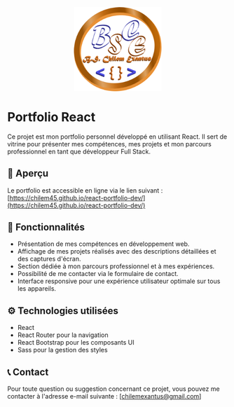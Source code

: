 <div align="center">
  <img src="./public/images/logo%20site.png" alt="Portfolio Logo" width="200">
</div>

# Portfolio React

Ce projet est mon portfolio personnel développé en utilisant React. Il sert de vitrine pour présenter mes compétences, mes projets et mon parcours professionnel en tant que développeur Full Stack.

## 👀 Aperçu

Le portfolio est accessible en ligne via le lien suivant : [https://chilem45.github.io/react-portfolio-dev/](https://chilem45.github.io/react-portfolio-dev/)

## 🚀 Fonctionnalités

- Présentation de mes compétences en développement web.
- Affichage de mes projets réalisés avec des descriptions détaillées et des captures d'écran.
- Section dédiée à mon parcours professionnel et à mes expériences.
- Possibilité de me contacter via le formulaire de contact.
- Interface responsive pour une expérience utilisateur optimale sur tous les appareils.

## ⚙️ Technologies utilisées

- React
- React Router pour la navigation
- React Bootstrap pour les composants UI
- Sass pour la gestion des styles

## 📞 Contact

Pour toute question ou suggestion concernant ce projet, vous pouvez me contacter à l'adresse e-mail suivante : [chilemexantus@gmail.com]
